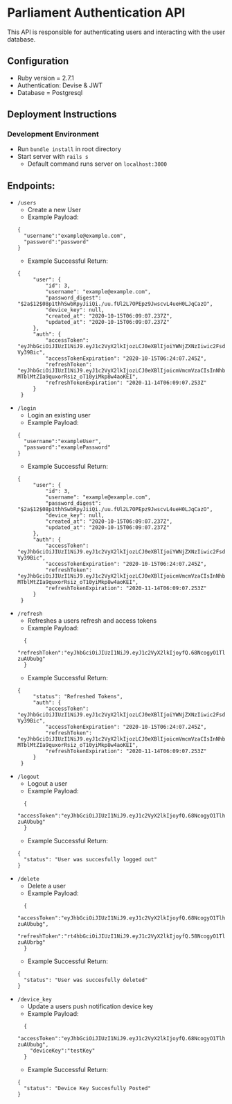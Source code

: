# Parliament Authentication API

This API is responsible for authenticating users and interacting with the user database.

## Configuration

* Ruby version = 2.7.1
* Authentication: Devise & JWT
* Database = Postgresql

## Deployment Instructions
### Development Environment
- Run ``` bundle install ``` in root directory
- Start server with ``` rails s ```
     - Default command runs server on ```localhost:3000```

## Endpoints:
- ```/users ```
    - Create a new User
    - Example Payload: 
    ```
    { 
      "username":"example@example.com", 
      "password":"password" 
    }
    ```
    - Example Successful Return:
    ```
    {
         "user": {
             "id": 3,
             "username": "example@example.com",
             "password_digest": "$2a$12$08p1thhSwbRpyJiiQi./uu.fUl2L7OPEpz9JwscvL4ueH0LJqCazO",
             "device_key": null,
             "created_at": "2020-10-15T06:09:07.237Z",
             "updated_at": "2020-10-15T06:09:07.237Z"
         },
         "auth": {
             "accessToken": "eyJhbGciOiJIUzI1NiJ9.eyJ1c2VyX2lkIjozLCJ0eXBlIjoiYWNjZXNzIiwic2FsdCI6IlxcVG9qPWFOZCJ9.LhrFlPQjmhOMZRks2oP4jIC9O5gKltBwsYs-Vy39Bic",
             "accessTokenExpiration": "2020-10-15T06:24:07.245Z",
             "refreshToken": "eyJhbGciOiJIUzI1NiJ9.eyJ1c2VyX2lkIjozLCJ0eXBlIjoicmVmcmVzaCIsInNhbHQiOiJma191MEk4SCJ9.haRij-MTblMtZIa9quxorRsiz_oT10yiMkp8w4aoKEI",
             "refreshTokenExpiration": "2020-11-14T06:09:07.253Z"
         }
     }
- ```/login ```
    - Login an existing user
    - Example Payload: 
    ```
    { 
      "username":"exampleUser", 
      "password":"examplePassword" 
    }
    ```
    - Example Successful Return:
    ```
    {
         "user": {
             "id": 3,
             "username": "example@example.com",
             "password_digest": "$2a$12$08p1thhSwbRpyJiiQi./uu.fUl2L7OPEpz9JwscvL4ueH0LJqCazO",
             "device_key": null,
             "created_at": "2020-10-15T06:09:07.237Z",
             "updated_at": "2020-10-15T06:09:07.237Z"
         },
         "auth": {
             "accessToken": "eyJhbGciOiJIUzI1NiJ9.eyJ1c2VyX2lkIjozLCJ0eXBlIjoiYWNjZXNzIiwic2FsdCI6IlxcVG9qPWFOZCJ9.LhrFlPQjmhOMZRks2oP4jIC9O5gKltBwsYs-Vy39Bic",
             "accessTokenExpiration": "2020-10-15T06:24:07.245Z",
             "refreshToken": "eyJhbGciOiJIUzI1NiJ9.eyJ1c2VyX2lkIjozLCJ0eXBlIjoicmVmcmVzaCIsInNhbHQiOiJma191MEk4SCJ9.haRij-MTblMtZIa9quxorRsiz_oT10yiMkp8w4aoKEI",
             "refreshTokenExpiration": "2020-11-14T06:09:07.253Z"
         }
     }
- ```/refresh ```
    - Refreshes a users refresh and access tokens
    - Example Payload: 
    ```
      { 
        "refreshToken":"eyJhbGciOiJIUzI1NiJ9.eyJ1c2VyX2lkIjoyfQ.68NcogyO1TlhZSp7ZzrgcaxSxTw6tedbiw-zuAUbubg"
      }
    ```
    - Example Successful Return:
    ```
    {
         "status": "Refreshed Tokens",
         "auth": {
             "accessToken": "eyJhbGciOiJIUzI1NiJ9.eyJ1c2VyX2lkIjozLCJ0eXBlIjoiYWNjZXNzIiwic2FsdCI6IlxcVG9qPWFOZCJ9.LhrFlPQjmhOMZRks2oP4jIC9O5gKltBwsYs-Vy39Bic",
             "accessTokenExpiration": "2020-10-15T06:24:07.245Z",
             "refreshToken": "eyJhbGciOiJIUzI1NiJ9.eyJ1c2VyX2lkIjozLCJ0eXBlIjoicmVmcmVzaCIsInNhbHQiOiJma191MEk4SCJ9.haRij-MTblMtZIa9quxorRsiz_oT10yiMkp8w4aoKEI",
             "refreshTokenExpiration": "2020-11-14T06:09:07.253Z"
         }
     }
- ```/logout ```
    - Logout a user
    - Example Payload: 
    ```
      { 
        "accessToken":"eyJhbGciOiJIUzI1NiJ9.eyJ1c2VyX2lkIjoyfQ.68NcogyO1TlhZSp7ZzrgcaxSxTw6tedbiw-zuAUbubg"
      }
    ```
    - Example Successful Return:
    ```
    {
      "status": "User was succesfully logged out"
    }
- ```/delete ```
    - Delete a user
    - Example Payload: 
    ```
      { 
        "accessToken":"eyJhbGciOiJIUzI1NiJ9.eyJ1c2VyX2lkIjoyfQ.68NcogyO1TlhZSp7ZzrgcaxSxTw6tedbiw-zuAUbubg",
        "refreshToken":"rt4hbGciOiJIUzI1NiJ9.eyJ1c2VyX2lkIjoyfQ.58NcogyO1TlhZSp7dzrgcaxwxTw6tedbww-zuAUbrbg"
      }
    ```
    - Example Successful Return:
    ```
    {
      "status": "User was succesfully deleted"
    }
- ```/device_key ```
    - Update a users push notification device key
    - Example Payload: 
    ```
      { 
        "accessToken":"eyJhbGciOiJIUzI1NiJ9.eyJ1c2VyX2lkIjoyfQ.68NcogyO1TlhZSp7ZzrgcaxSxTw6tedbiw-zuAUbubg", 
        "deviceKey":"testKey"
      }
    ```
    - Example Successful Return:
    ```
    {
      "status": "Device Key Succesfully Posted"
    }

    

